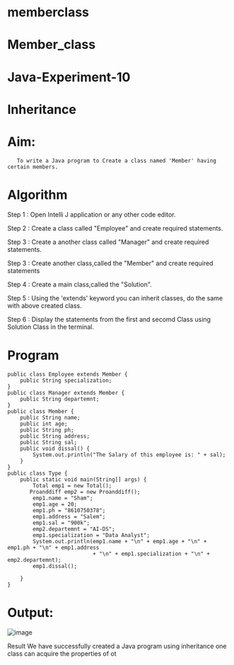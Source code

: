 # memberclass
# Member_class
# Java-Experiment-10
# Inheritance
# Aim:
       To write a Java program to Create a class named 'Member' having certain members.
# Algorithm
Step 1 : Open Intelli J application or any other code editor.

Step 2 : Create a class called "Employee" and create required statements.

Step 3 : Create a another class called "Manager" and create required statements.

Step 3 : Create another class,called the "Member" and create required statements

Step 4 : Create a main class,called the "Solution".

Step 5 : Using the 'extends' keyword you can inherit classes, do the same with above created class.

Step 6 : Display the statements from the first and secomd Class using Solution Class in the terminal.

# Program
~~~
public class Employee extends Member {
    public String specialization;
}
public class Manager extends Member {
    public String departemnt;
}
public class Member {
    public String name;
    public int age;
    public String ph;
    public String address;
    public String sal;
    public void dissal() {
        System.out.println("The Salary of this employee is: " + sal);
    }
}
public class Type {
    public static void main(String[] args) {
        Total emp1 = new Total();
       Proanddiff emp2 = new Proanddiff();
        emp1.name = "Sham";
        emp1.age = 20;
        emp1.ph = "8610750378";
        emp1.address = "Salem";
        emp1.sal = "900k";
        emp2.departemnt = "AI-DS";
        emp1.specialization = "Data Analyst";
        System.out.println(emp1.name + "\n" + emp1.age + "\n" + emp1.ph + "\n" + emp1.address
                           + "\n" + emp1.specialization + "\n" + emp2.departemnt);
        emp1.dissal();

    }
}
~~~
# Output:
![image](https://github.com/Sudhar2003/memberclass/assets/128343775/ec0fbd70-7404-48a9-bd10-597016372a57)


Result
    We have successfully created a Java program using inheritance one class can acquire the properties of ot
